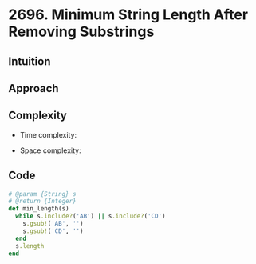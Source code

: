 # 2696. Minimum String Length After Removing Substrings

## Intuition

## Approach
<!-- Describe your approach to solving the problem. -->

## Complexity

- Time complexity:
<!-- Add your time complexity here, e.g. $$O(n)$$ -->

- Space complexity:
<!-- Add your space complexity here, e.g. $$O(n)$$ -->

## Code

```ruby
# @param {String} s
# @return {Integer}
def min_length(s)
  while s.include?('AB') || s.include?('CD')
    s.gsub!('AB', '')
    s.gsub!('CD', '')
  end
  s.length
end
```

